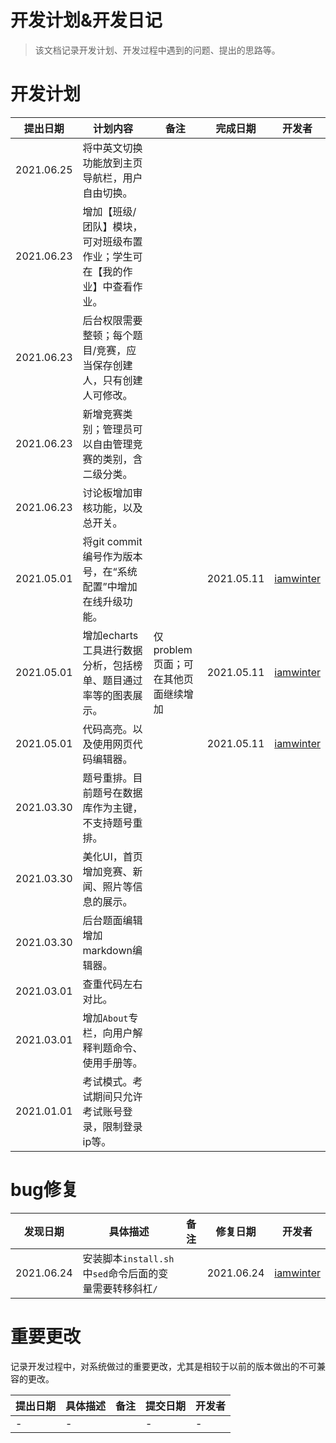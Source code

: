 开发计划&开发日记
===
> 该文档记录开发计划、开发过程中遇到的问题、提出的思路等。

# 开发计划

<div align="center">

| 提出日期 | 计划内容 | 备注 | 完成日期 | 开发者 |
|---|---|---|---|---|
|2021.06.25|将中英文切换功能放到主页导航栏，用户自由切换。| | | |
|2021.06.23|增加【班级/团队】模块，可对班级布置作业；学生可在【我的作业】中查看作业。| | | |
|2021.06.23|后台权限需要整顿；每个题目/竞赛，应当保存创建人，只有创建人可修改。| | | |
|2021.06.23|新增竞赛类别；管理员可以自由管理竞赛的类别，含二级分类。| | | |
|2021.06.23|讨论板增加审核功能，以及总开关。| | | |
|2021.05.01|将git commit编号作为版本号，在“系统配置”中增加在线升级功能。| |2021.05.11|[iamwinter](https://github.com/iamwinter)|
|2021.05.01|增加echarts工具进行数据分析，包括榜单、题目通过率等的图表展示。| 仅problem页面；可在其他页面继续增加 |2021.05.11|[iamwinter](https://github.com/iamwinter)|
|2021.05.01|代码高亮。以及使用网页代码编辑器。| |2021.05.11|[iamwinter](https://github.com/iamwinter)|
|2021.03.30|题号重排。目前题号在数据库作为主键，不支持题号重排。| | | |
|2021.03.30|美化UI，首页增加竞赛、新闻、照片等信息的展示。| | | |
|2021.03.30|后台题面编辑增加markdown编辑器。| | | |
|2021.03.01|查重代码左右对比。| | | |
|2021.03.01|增加`About`专栏，向用户解释判题命令、使用手册等。| | | |
|2021.01.01|考试模式。考试期间只允许考试账号登录，限制登录ip等。| | | |

</div>

# bug修复

<div align="center">

| 发现日期 | 具体描述 | 备注 | 修复日期 | 开发者 |
|---|---|---|---|---|
|2021.06.24|安装脚本`install.sh`中`sed`命令后面的变量需要转移斜杠`/`| |2021.06.24|[iamwinter](https://github.com/iamwinter)|

</div>

# 重要更改

记录开发过程中，对系统做过的重要更改，尤其是相较于以前的版本做出的不可兼容的更改。

<div align="center">

| 提出日期 | 具体描述 | 备注 | 提交日期 | 开发者 |
|---|---|---|---|---|
|-|-| |-|-|

</div>

